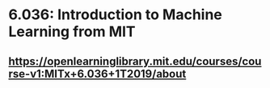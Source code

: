 # 6.036: Introduction to Machine Learning from MIT

## https://openlearninglibrary.mit.edu/courses/course-v1:MITx+6.036+1T2019/about